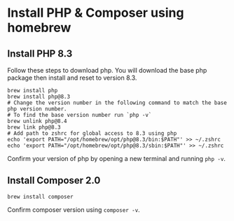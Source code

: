 # Install PHP & Composer using homebrew

## Install PHP 8.3
Follow these steps to download php. You will download the base php package then install and reset to version 8.3.
```
brew install php
brew install php@8.3
# Change the version number in the following command to match the base php version number.
# To find the base version number run `php -v`
brew unlink php@8.4
brew link php@8.3
# Add path to zshrc for global access to 8.3 using php
echo 'export PATH="/opt/homebrew/opt/php@8.3/bin:$PATH"' >> ~/.zshrc
echo 'export PATH="/opt/homebrew/opt/php@8.3/sbin:$PATH"' >> ~/.zshrc
```
Confirm your version of php by opening a new terminal and running `php -v`.

## Install Composer 2.0
```
brew install composer
```
Confirm composer version using `composer -v`.
